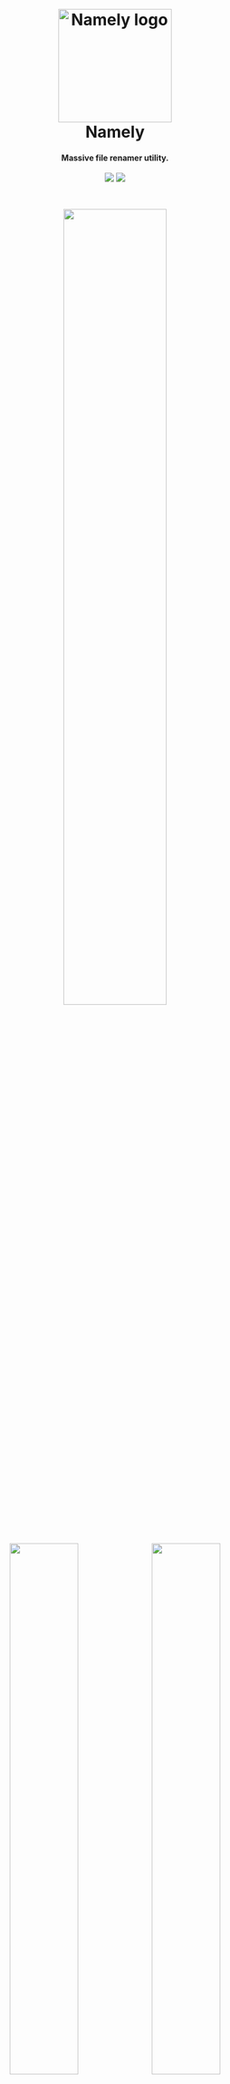 <h1 align="center">
  <br>
  <img src="http://usbac.com.ve/wp-content/uploads/2018/10/icon.png" alt="Namely logo" width="200">
  <br>
  Namely
  <br>
</h1>

<h4 align="center">Massive file renamer utility.</h4>

<p align="center">
<img src="https://img.shields.io/badge/stability-stable-brightgreen.svg"> <img src="https://img.shields.io/badge/version-1.5.0-blue.svg">
</p>

</br>

<p align="center">
<img src="https://mir-s3-cdn-cf.behance.net/project_modules/1400/b2fd8d70938599.5bda517cd6456.png" width="60%" height="60%"> 
</p>

<p align="center">
<img src="https://mir-s3-cdn-cf.behance.net/project_modules/1400/cd34c670938599.5bda517cd69d4.png" width="49%" height="49%"> 
<img src="https://mir-s3-cdn-cf.behance.net/project_modules/1400/219d5370938599.5bda517cd7100.png" width="49%" height="49%"> 
</p>

## Features

* Easy to use with a Modern interface.
* Preview your changes before applying them.
* Multiple options for modifying your file's name.
* Ability to filter which files will be modified based in a Regular Expression.
* Massive changes under the indicated directory or folder.
* Option to modify files in the directory's subfolders too.
* Cross-platform, with support for Windows, Mac OS and Linux.
* And more...


<p align="center">
<img src="http://usbac.com.ve/wp-content/uploads/2018/10/NamelyExample1-min.jpg" width="33%" height="33%">   
<img src="http://usbac.com.ve/wp-content/uploads/2018/10/NamelyExample3-min.jpg" width="33%" height="33%"> 
</p>

## Download

[Namely 1.5.0 - Windows](https://github.com/Usbac/Namely/releases/download/v1.5.0/Namely.1.5.0.Windows.zip) </br>
*Native bundle, no JRE required*


## Contributing

When contributing to this repository, you can first discuss the change you wish to make via issue, email, or any other method with me before making a change. Don't be shy :)

## License

This project is licensed under the GNU General Public License v3.0 - see the [LICENSE.md](LICENSE.md) file for details
